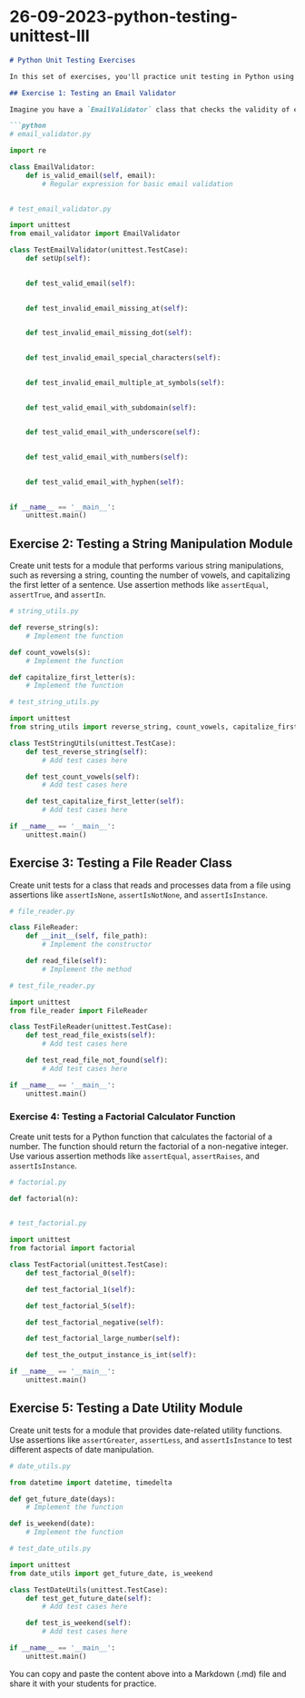 # 26-09-2023-python-testing-unittest-III



```markdown
# Python Unit Testing Exercises

In this set of exercises, you'll practice unit testing in Python using the `unittest` framework. Each exercise focuses on a different scenario, and you'll use various assertion methods provided by `unittest`.

## Exercise 1: Testing an Email Validator

Imagine you have a `EmailValidator` class that checks the validity of email addresses. Create unit tests for this class using assertions like `assertTrue`, `assertFalse`, and `assertRegex`.

```python
# email_validator.py

import re

class EmailValidator:
    def is_valid_email(self, email):
        # Regular expression for basic email validation
        
```

```python
# test_email_validator.py

import unittest
from email_validator import EmailValidator

class TestEmailValidator(unittest.TestCase):
    def setUp(self):
        

    def test_valid_email(self):
        

    def test_invalid_email_missing_at(self):
        

    def test_invalid_email_missing_dot(self):
        

    def test_invalid_email_special_characters(self):
        

    def test_invalid_email_multiple_at_symbols(self):
        

    def test_valid_email_with_subdomain(self):
        

    def test_valid_email_with_underscore(self):
        

    def test_valid_email_with_numbers(self):
        

    def test_valid_email_with_hyphen(self):
       

if __name__ == '__main__':
    unittest.main()

```

## Exercise 2: Testing a String Manipulation Module

Create unit tests for a module that performs various string manipulations, such as reversing a string, counting the number of vowels, and capitalizing the first letter of a sentence. Use assertion methods like `assertEqual`, `assertTrue`, and `assertIn`.

```python
# string_utils.py

def reverse_string(s):
    # Implement the function

def count_vowels(s):
    # Implement the function

def capitalize_first_letter(s):
    # Implement the function
```

```python
# test_string_utils.py

import unittest
from string_utils import reverse_string, count_vowels, capitalize_first_letter

class TestStringUtils(unittest.TestCase):
    def test_reverse_string(self):
        # Add test cases here

    def test_count_vowels(self):
        # Add test cases here

    def test_capitalize_first_letter(self):
        # Add test cases here

if __name__ == '__main__':
    unittest.main()
```

## Exercise 3: Testing a File Reader Class

Create unit tests for a class that reads and processes data from a file using assertions like `assertIsNone`, `assertIsNotNone`, and `assertIsInstance`.

```python
# file_reader.py

class FileReader:
    def __init__(self, file_path):
        # Implement the constructor

    def read_file(self):
        # Implement the method
```

```python
# test_file_reader.py

import unittest
from file_reader import FileReader

class TestFileReader(unittest.TestCase):
    def test_read_file_exists(self):
        # Add test cases here

    def test_read_file_not_found(self):
        # Add test cases here

if __name__ == '__main__':
    unittest.main()
```


### Exercise 4: Testing a Factorial Calculator Function

Create unit tests for a Python function that calculates the factorial of a number. The function should return the factorial of a non-negative integer. Use various assertion methods like `assertEqual`, `assertRaises`, and `assertIsInstance`.

```python
# factorial.py

def factorial(n):
    
```

```python
# test_factorial.py

import unittest
from factorial import factorial

class TestFactorial(unittest.TestCase):
    def test_factorial_0(self):

    def test_factorial_1(self):

    def test_factorial_5(self):

    def test_factorial_negative(self):

    def test_factorial_large_number(self):

    def test_the_output_instance_is_int(self):

if __name__ == '__main__':
    unittest.main()
```


## Exercise 5: Testing a Date Utility Module

Create unit tests for a module that provides date-related utility functions. Use assertions like `assertGreater`, `assertLess`, and `assertIsInstance` to test different aspects of date manipulation.

```python
# date_utils.py

from datetime import datetime, timedelta

def get_future_date(days):
    # Implement the function

def is_weekend(date):
    # Implement the function
```

```python
# test_date_utils.py

import unittest
from date_utils import get_future_date, is_weekend

class TestDateUtils(unittest.TestCase):
    def test_get_future_date(self):
        # Add test cases here

    def test_is_weekend(self):
        # Add test cases here

if __name__ == '__main__':
    unittest.main()
```


You can copy and paste the content above into a Markdown (.md) file and share it with your students for practice.
